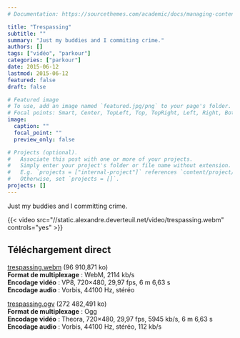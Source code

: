 ```yaml
---
# Documentation: https://sourcethemes.com/academic/docs/managing-content/

title: "Trespassing"
subtitle: ""
summary: "Just my buddies and I commiting crime."
authors: []
tags: ["vidéo", "parkour"]
categories: ["parkour"]
date: 2015-06-12
lastmod: 2015-06-12
featured: false
draft: false

# Featured image
# To use, add an image named `featured.jpg/png` to your page's folder.
# Focal points: Smart, Center, TopLeft, Top, TopRight, Left, Right, BottomLeft, Bottom, BottomRight.
image:
  caption: ""
  focal_point: ""
  preview_only: false

# Projects (optional).
#   Associate this post with one or more of your projects.
#   Simply enter your project's folder or file name without extension.
#   E.g. `projects = ["internal-project"]` references `content/project/deep-learning/index.md`.
#   Otherwise, set `projects = []`.
projects: []
---
```


Just my buddies and I committing crime.

{{< video src="//static.alexandre.deverteuil.net/video/trespassing.webm" controls="yes" >}}

## Téléchargement direct

[trespassing.webm](//static.alexandre.deverteuil.net/video/trespassing.webm) (96&nbsp;910,871&nbsp;ko)  
**Format de multiplexage**&nbsp;: WebM, 2114&nbsp;kb/s  
**Encodage vidéo**&nbsp;: VP8, 720×480, 29,97&nbsp;fps, 6&nbsp;m 6,63&nbsp;s  
**Encodage audio**&nbsp;: Vorbis, 44100&nbsp;Hz, stéréo

[trespassing.ogv](//static.alexandre.deverteuil.net/video/trespassing.ogv) (272&nbsp;482,491&nbsp;ko)  
**Format de multiplexage**&nbsp;: Ogg  
**Encodage vidéo**&nbsp;: Theora, 720×480, 29,97&nbsp;fps, 5945&nbsp;kb/s, 6&nbsp;m 6,63&nbsp;s  
**Encodage audio**&nbsp;: Vorbis, 44100&nbsp;Hz, stéréo, 112&nbsp;kb/s
